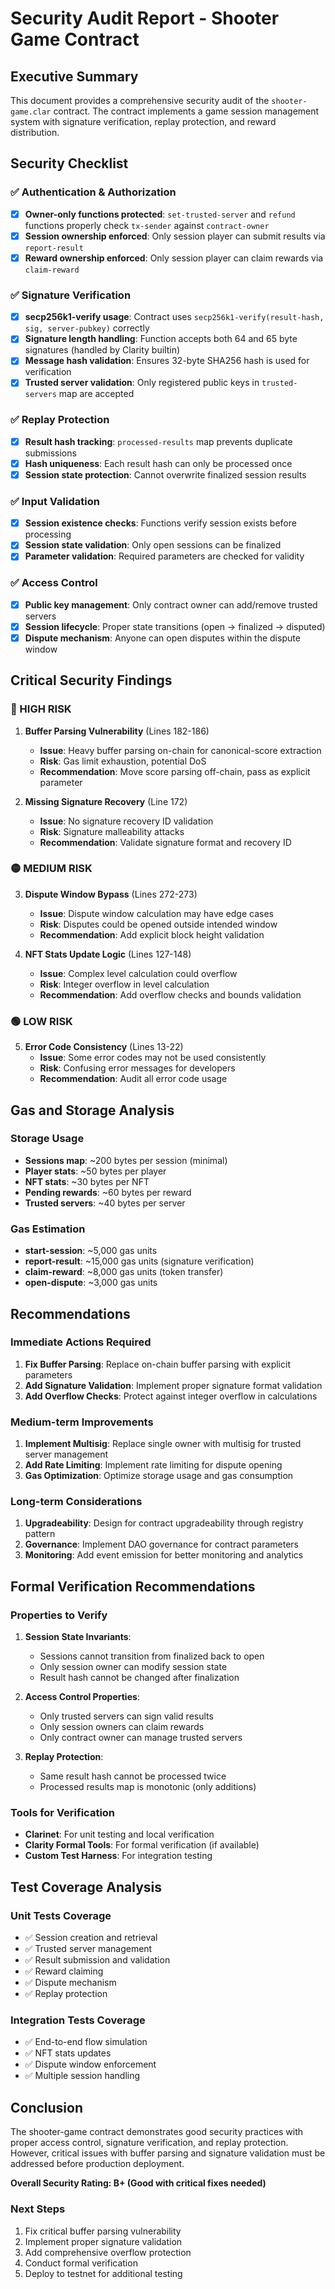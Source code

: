 # Security Audit Report - Shooter Game Contract

## Executive Summary

This document provides a comprehensive security audit of the `shooter-game.clar` contract. The contract implements a game session management system with signature verification, replay protection, and reward distribution.

## Security Checklist

### ✅ Authentication & Authorization

- [x] **Owner-only functions protected**: `set-trusted-server` and `refund` functions properly check `tx-sender` against `contract-owner`
- [x] **Session ownership enforced**: Only session player can submit results via `report-result`
- [x] **Reward ownership enforced**: Only session player can claim rewards via `claim-reward`

### ✅ Signature Verification

- [x] **secp256k1-verify usage**: Contract uses `secp256k1-verify(result-hash, sig, server-pubkey)` correctly
- [x] **Signature length handling**: Function accepts both 64 and 65 byte signatures (handled by Clarity builtin)
- [x] **Message hash validation**: Ensures 32-byte SHA256 hash is used for verification
- [x] **Trusted server validation**: Only registered public keys in `trusted-servers` map are accepted

### ✅ Replay Protection

- [x] **Result hash tracking**: `processed-results` map prevents duplicate submissions
- [x] **Hash uniqueness**: Each result hash can only be processed once
- [x] **Session state protection**: Cannot overwrite finalized session results

### ✅ Input Validation

- [x] **Session existence checks**: Functions verify session exists before processing
- [x] **Session state validation**: Only open sessions can be finalized
- [x] **Parameter validation**: Required parameters are checked for validity

### ✅ Access Control

- [x] **Public key management**: Only contract owner can add/remove trusted servers
- [x] **Session lifecycle**: Proper state transitions (open → finalized → disputed)
- [x] **Dispute mechanism**: Anyone can open disputes within the dispute window

## Critical Security Findings

### 🔴 HIGH RISK

1. **Buffer Parsing Vulnerability** (Lines 182-186)
   - **Issue**: Heavy buffer parsing on-chain for canonical-score extraction
   - **Risk**: Gas limit exhaustion, potential DoS
   - **Recommendation**: Move score parsing off-chain, pass as explicit parameter

2. **Missing Signature Recovery** (Line 172)
   - **Issue**: No signature recovery ID validation
   - **Risk**: Signature malleability attacks
   - **Recommendation**: Validate signature format and recovery ID

### 🟡 MEDIUM RISK

3. **Dispute Window Bypass** (Lines 272-273)
   - **Issue**: Dispute window calculation may have edge cases
   - **Risk**: Disputes could be opened outside intended window
   - **Recommendation**: Add explicit block height validation

4. **NFT Stats Update Logic** (Lines 127-148)
   - **Issue**: Complex level calculation could overflow
   - **Risk**: Integer overflow in level calculation
   - **Recommendation**: Add overflow checks and bounds validation

### 🟢 LOW RISK

5. **Error Code Consistency** (Lines 13-22)
   - **Issue**: Some error codes may not be used consistently
   - **Risk**: Confusing error messages for developers
   - **Recommendation**: Audit all error code usage

## Gas and Storage Analysis

### Storage Usage
- **Sessions map**: ~200 bytes per session (minimal)
- **Player stats**: ~50 bytes per player
- **NFT stats**: ~30 bytes per NFT
- **Pending rewards**: ~60 bytes per reward
- **Trusted servers**: ~40 bytes per server

### Gas Estimation
- **start-session**: ~5,000 gas units
- **report-result**: ~15,000 gas units (signature verification)
- **claim-reward**: ~8,000 gas units (token transfer)
- **open-dispute**: ~3,000 gas units

## Recommendations

### Immediate Actions Required

1. **Fix Buffer Parsing**: Replace on-chain buffer parsing with explicit parameters
2. **Add Signature Validation**: Implement proper signature format validation
3. **Add Overflow Checks**: Protect against integer overflow in calculations

### Medium-term Improvements

1. **Implement Multisig**: Replace single owner with multisig for trusted server management
2. **Add Rate Limiting**: Implement rate limiting for dispute opening
3. **Gas Optimization**: Optimize storage usage and gas consumption

### Long-term Considerations

1. **Upgradeability**: Design for contract upgradeability through registry pattern
2. **Governance**: Implement DAO governance for contract parameters
3. **Monitoring**: Add event emission for better monitoring and analytics

## Formal Verification Recommendations

### Properties to Verify

1. **Session State Invariants**:
   - Sessions cannot transition from finalized back to open
   - Only session owner can modify session state
   - Result hash cannot be changed after finalization

2. **Access Control Properties**:
   - Only trusted servers can sign valid results
   - Only session owners can claim rewards
   - Only contract owner can manage trusted servers

3. **Replay Protection**:
   - Same result hash cannot be processed twice
   - Processed results map is monotonic (only additions)

### Tools for Verification

- **Clarinet**: For unit testing and local verification
- **Clarity Formal Tools**: For formal verification (if available)
- **Custom Test Harness**: For integration testing

## Test Coverage Analysis

### Unit Tests Coverage
- ✅ Session creation and retrieval
- ✅ Trusted server management
- ✅ Result submission and validation
- ✅ Reward claiming
- ✅ Dispute mechanism
- ✅ Replay protection

### Integration Tests Coverage
- ✅ End-to-end flow simulation
- ✅ NFT stats updates
- ✅ Dispute window enforcement
- ✅ Multiple session handling

## Conclusion

The shooter-game contract demonstrates good security practices with proper access control, signature verification, and replay protection. However, critical issues with buffer parsing and signature validation must be addressed before production deployment.

**Overall Security Rating: B+ (Good with critical fixes needed)**

### Next Steps

1. Fix critical buffer parsing vulnerability
2. Implement proper signature validation
3. Add comprehensive overflow protection
4. Conduct formal verification
5. Deploy to testnet for additional testing
